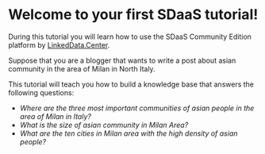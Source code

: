 Welcome to your first SDaaS tutorial!
=====================================

During this tutorial you will learn how to use the SDaaS Community Edition platform by [LinkedData.Center](http://LinkedData.Center).

Suppose that you are a blogger that wants to write a post about asian community in the area of Milan in North Italy.

This tutorial will teach you how to build a knowledge base that answers the following questions:

- *Where are the  three most important communities of asian people in the area of Milan in Italy?*
- *What is the size of asian community in Milan Area?*
- *What are the ten cities in Milan area with the high density of asian people?*
